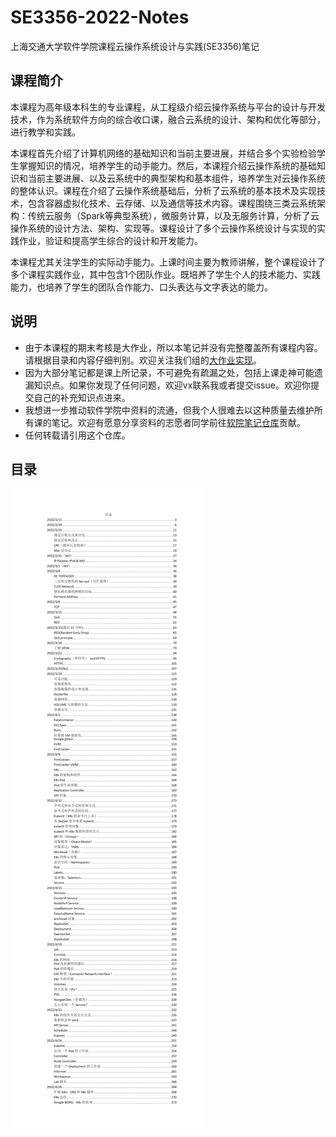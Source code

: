 # SE3356-2022-Notes
上海交通大学软件学院课程云操作系统设计与实践(SE3356)笔记

## 课程简介
本课程为高年级本科生的专业课程，从工程级介绍云操作系统与平台的设计与开发技术，作为系统软件方向的综合收口课，融合云系统的设计、架构和优化等部分，进行教学和实践。

本课程首先介绍了计算机网络的基础知识和当前主要进展，并结合多个实验检验学生掌握知识的情况，培养学生的动手能力。然后，本课程介绍云操作系统的基础知识和当前主要进展、以及云系统中的典型架构和基本组件，培养学生对云操作系统的整体认识。课程在介绍了云操作系统基础后，分析了云系统的基本技术及实现技术，包含容器虚拟化技术、云存储、以及通信等技术内容。课程围绕三类云系统架构：传统云服务（Spark等典型系统），微服务计算，以及无服务计算，分析了云操作系统的设计方法、架构、实现等。课程设计了多个云操作系统设计与实现的实践作业，验证和提高学生综合的设计和开发能力。

本课程尤其关注学生的实际动手能力。上课时间主要为教师讲解，整个课程设计了多个课程实践作业，其中包含1个团队作业。既培养了学生个人的技术能力、实践能力，也培养了学生的团队合作能力、口头表达与文字表达的能力。

## 说明

- 由于本课程的期末考核是大作业，所以本笔记并没有完整覆盖所有课程内容。请根据目录和内容仔细判别。欢迎关注我们组的[大作业实现](https://github.com/WilliamX1/minik8s)。
- 因为大部分笔记都是课上所记录，不可避免有疏漏之处，包括上课走神可能遗漏知识点。如果你发现了任何问题，欢迎vx联系我或者提交issue。欢迎你提交自己的补充知识点进来。
- 我想进一步推动软件学院中资料的流通，但我个人很难去以这种质量去维护所有课的笔记。欢迎有愿意分享资料的志愿者同学前往[软院笔记仓库](https://github.com/SJTU-SE/awesome-se-notes)贡献。
- 任何转载请引用这个仓库。

## 目录

![1](README/1.png)